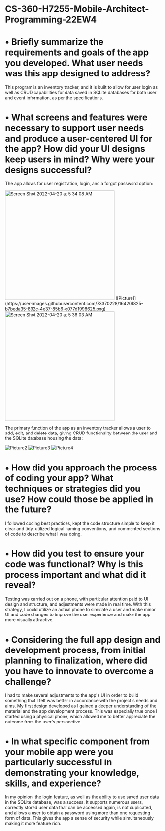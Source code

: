 # CS-360-H7255-Mobile-Architect-Programming-22EW4

# •	Briefly summarize the requirements and goals of the app you developed. What user needs was this app designed to address?

This program is an inventory tracker, and it is built to allow for user login as well as CRUD capabilities for data saved in SQLite databases for both user and event information, as per the specifications.

# •	What screens and features were necessary to support user needs and produce a user-centered UI for the app? How did your UI designs keep users in mind? Why were your designs successful?

The app allows for user registration, login, and a forgot password option: 

<img width="355" alt="Screen Shot 2022-04-20 at 5 34 08 AM" src="https://user-images.githubusercontent.com/73370228/164201414-992323b4-c054-4aa5-99dc-5e6bbda09a16.png">
![Picture1](https://user-images.githubusercontent.com/73370228/164201825-b7beda35-892c-4e37-85b6-e077d1998625.png)
<img width="355" alt="Screen Shot 2022-04-20 at 5 36 03 AM" src="https://user-images.githubusercontent.com/73370228/164201419-8e3b5125-151a-4b8a-96df-d1c6880478e5.png">


The primary function of the app as an inventory tracker allows a user to add, edit, and delete data, giving CRUD functionality between the user and the SQLite database housing the data:

![Picture2](https://user-images.githubusercontent.com/73370228/164201621-e589c3bc-ff2f-4188-a59a-fa0358e0dce3.png)
![Picture3](https://user-images.githubusercontent.com/73370228/164201627-9e1db991-e7da-4626-a9f0-8583f450ff32.png)
![Picture4](https://user-images.githubusercontent.com/73370228/164201629-da49e1c8-9165-400e-9ade-8e9f0b4ef982.png)

   
# •	How did you approach the process of coding your app? What techniques or strategies did you use? How could those be applied in the future?

I followed coding best practices, kept the code structure simple to keep it clear and tidy, utilized logical naming conventions, and commented sections of code to describe what I was doing.

# •	How did you test to ensure your code was functional? Why is this process important and what did it reveal?

Testing was carried out on a phone, with particular attention paid to UI design and structure, and adjustments were made in real time. With this strategy, I could utilize an actual phone to simulate a user and make minor UI and code changes to improve the user experience and make the app more visually attractive.

# •	Considering the full app design and development process, from initial planning to finalization, where did you have to innovate to overcome a challenge?

I had to make several adjustments to the app's UI in order to build something that I felt was better in accordance with the project's needs and aims. My first design developed as I gained a deeper understanding of the material and the app development process. This was especially true once I started using a physical phone, which allowed me to better appreciate the outcome from the user's perspective.

# •	In what specific component from your mobile app were you particularly successful in demonstrating your knowledge, skills, and experience?

In my opinion, the login feature, as well as the ability to use saved user data in the SQLite database, was a success. It supports numerous users, correctly stored user data that can be accessed again, is not duplicated, and allows a user to obtain a password using more than one requesting form of data. This gives the app a sense of security while simultaneously making it more feature rich.
